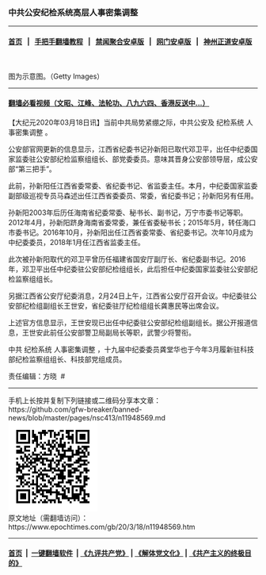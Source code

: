 ### 中共公安纪检系统高层人事密集调整
------------------------

#### [首页](https://github.com/gfw-breaker/banned-news/blob/master/README.md) &nbsp;&nbsp;|&nbsp;&nbsp; [手把手翻墙教程](https://github.com/gfw-breaker/guides/wiki) &nbsp;&nbsp;|&nbsp;&nbsp; [禁闻聚合安卓版](https://github.com/gfw-breaker/bn-android) &nbsp;&nbsp;|&nbsp;&nbsp; [网门安卓版](https://github.com/oGate2/oGate) &nbsp;&nbsp;|&nbsp;&nbsp; [神州正道安卓版](https://github.com/SzzdOgate/update) 



<div><img alt="" class="aligncenter wp-post-image" src="https://i.epochtimes.com/assets/uploads/2013/12/1312210635132039.jpg"/>
<div class="red16 caption">
 <p>
  图为示意图。（Getty Images）
 </p>
</div>
</div><hr/>

#### [翻墙必看视频（文昭、江峰、法轮功、八九六四、香港反送中...）](https://github.com/gfw-breaker/banned-news/blob/master/pages/link3.md)

<div><p>
 【大纪元2020年03月18日讯】当前中共局势紧绷之际，中共公安及
 <ok href="https://www.epochtimes.com/gb/tag/%E7%BA%AA%E6%A3%80%E7%B3%BB%E7%BB%9F.html">
  纪检系统
 </ok>
 <ok href="https://www.epochtimes.com/gb/tag/%E4%BA%BA%E4%BA%8B%E5%AF%86%E9%9B%86%E8%B0%83%E6%95%B4.html">
  人事密集调整
 </ok>
 。
</p>
<p>
 公安部官网更新的信息显示，江西省纪委书记孙新阳已取代邓卫平，出任中纪委国家监委驻公安部纪检监察组组长、部党委委员。意味其晋身公安部领导层，成公安部“第三把手”。
</p>
<p>
 此前，孙新阳任江西省委常委、省纪委书记、省监委主任。本月，中纪委国家监委副部级巡视专员马森述出任江西省委委员、常委，省纪委书记；孙新阳另有任用。
</p>
<p>
 孙新阳2003年后历任海南省纪委常委、秘书长、副书记，万宁市委书记等职。2012年4月，孙新阳跻身海南省委常委，兼任省委秘书长；2015年5月，转任海口市委书记。2016年10月，孙新阳出任江西省委常委、省纪委书记。次年10月成为中纪委委员，2018年1月任江西省监委主任。
</p>
<p>
 此次被孙新阳取代的邓卫平曾历任福建省国安厅副厅长、省纪委副书记。2016年，邓卫平出任中纪委驻公安部纪检组组长，此后担任中纪委国家监委驻公安部纪检监察组组长。
</p>
<p>
 另据江西省公安厅纪委消息，2月24日上午，江西省公安厅召开会议。中纪委驻公安部纪检组副组长王世安，省纪委驻厅纪检组组长龚惠民等出席会议。
</p>
<p>
 上述官方信息显示，王世安现已出任中纪委驻公安部纪检组副组长。据公开报道信息，王世安此前任公安部警卫局副局长等职，武警少将警衔。
</p>
<p>
 中共
 <ok href="https://www.epochtimes.com/gb/tag/%E7%BA%AA%E6%A3%80%E7%B3%BB%E7%BB%9F.html">
  纪检系统
 </ok>
 <ok href="https://www.epochtimes.com/gb/tag/%E4%BA%BA%E4%BA%8B%E5%AF%86%E9%9B%86%E8%B0%83%E6%95%B4.html">
  人事密集调整
 </ok>
 ，十九届中纪委委员龚堂华也于今年3月履新驻科技部纪检监察组组长、科技部党组成员。
</p>
<p>
 责任编辑：方晓  #
</p>
</div>
<hr/>
手机上长按并复制下列链接或二维码分享本文章：<br/>
https://github.com/gfw-breaker/banned-news/blob/master/pages/nsc413/n11948569.md <br/>
<a href='https://github.com/gfw-breaker/banned-news/blob/master/pages/nsc413/n11948569.md'><img src='https://github.com/gfw-breaker/banned-news/blob/master/pages/nsc413/n11948569.md.png'/></a> <br/>
原文地址（需翻墙访问）：https://www.epochtimes.com/gb/20/3/18/n11948569.htm


------------------------
#### [首页](https://github.com/gfw-breaker/banned-news/blob/master/README.md) &nbsp;|&nbsp; [一键翻墙软件](https://github.com/gfw-breaker/nogfw/blob/master/README.md) &nbsp;| [《九评共产党》](https://github.com/gfw-breaker/9ping.md/blob/master/README.md#九评之一评共产党是什么) | [《解体党文化》](https://github.com/gfw-breaker/jtdwh.md/blob/master/README.md) | [《共产主义的终极目的》](https://github.com/gfw-breaker/gczydzjmd.md/blob/master/README.md)


<img src='http://gfw-breaker.win/banned-news/pages/nsc413/n11948569.md' width='0px' height='0px'/>